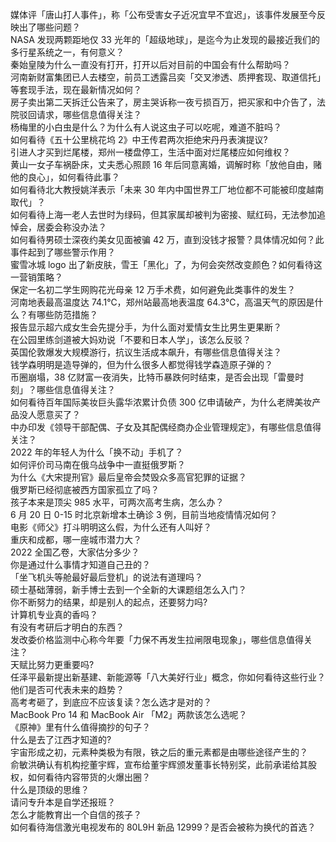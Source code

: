 媒体评「唐山打人事件」，称「公布受害女子近况宜早不宜迟」，该事件发展至今反映出了哪些问题？  
NASA 发现两颗距地仅 33 光年的「超级地球」，是迄今为止发现的最接近我们的多行星系统之一，有何意义？  
秦始皇陵为什么一直没有打开，打开以后对目前的中国会有什么帮助吗？  
河南新财富集团已人去楼空，前员工透露吕奕「交叉渗透、质押套现、取道信托」等套现手法，现在最新情况如何？  
房子卖出第二天拆迁公告来了，房主哭诉称一夜亏损百万，把买家和中介告了，法院驳回请求，哪些信息值得关注？  
杨梅里的小白虫是什么？为什么有人说这虫子可以吃呢，难道不脏吗？  
如何看待《五十公里桃花坞 2》中王传君两次拒绝宋丹丹表演提议?  
引进人才买到烂尾楼，郑州一楼盘停工，生活中面对烂尾楼应如何维权？  
黄山一女子车祸卧床，丈夫悉心照顾 16 年后同意离婚，调解时称「放他自由，赌他的良心」，如何看待此事？  
如何看待北大教授姚洋表示「未来 30 年内中国世界工厂地位都不可能被印度越南取代」？  
如何看待上海一老人去世时为绿码，但其家属却被判为密接、赋红码，无法参加追悼会，居委会称没办法？  
如何看待男硕士深夜约美女见面被骗 42 万，直到没钱才报警？具体情况如何？此事件起到了哪些警示作用？  
蜜雪冰城 logo 出了新皮肤，雪王「黑化」了，为何会突然改变颜色？如何看待这一营销策略？  
保定一名初二学生网购花光母亲 12 万手术费，如何避免此类事件的发生？  
河南地表最高温度达 74.1℃，郑州站最高地表温度 64.3℃，高温天气的原因是什么？有哪些防范措施？  
报告显示超六成女生会先提分手，为什么面对爱情女生比男生更果断？  
在公园里练剑道被大妈劝说「不要和日本人学」，该怎么反驳？  
英国伦敦爆发大规模游行，抗议生活成本飙升，有哪些信息值得关注？  
钱学森明明是造导弹的，但为什么很多人都觉得钱学森造原子弹的？  
币圈崩塌，38 亿财富一夜消失，比特币暴跌何时结束，是否会出现「雷曼时刻」？哪些信息值得关注？  
如何看待百年国际美妆巨头露华浓累计负债 300 亿申请破产，为什么老牌美妆产品没人愿意买了？  
中办印发《领导干部配偶、子女及其配偶经商办企业管理规定》，有哪些信息值得关注？  
2022 年的年轻人为什么「换不动」手机了？  
如何评价司马南在俄乌战争中一直挺俄罗斯？  
为什么《大宋提刑官》最后皇帝会焚毁众多高官犯罪的证据？  
俄罗斯已经彻底被西方国家孤立了吗？  
孩子本来是顶尖 985 水平，可两次高考生病，怎么办？  
6 月 20 日 0-15 时北京新增本土确诊 3 例，目前当地疫情情况如何？  
电影《师父》打斗明明这么假，为什么还有人叫好？  
重庆和成都，哪一座城市潜力大？  
2022 全国乙卷，大家估分多少？  
你是通过什么事情才知道自己丑的？  
「坐飞机头等舱最好最后登机」的说法有道理吗？  
硕士基础薄弱，新手博士去到一个全新的大课题组怎么入门？  
你不断努力的结果，却是别人的起点，还要努力吗?  
计算机专业真的香吗？  
有没有考研后才明白的东西？  
发改委价格监测中心称今年要「力保不再发生拉闸限电现象」，哪些信息值得关注？  
天赋比努力更重要吗?  
任泽平最新提出新基建、新能源等「八大美好行业」概念，你如何看待这些行业？他们是否可代表未来的趋势？  
高考考砸了，到底应不应该复读？怎么选才是对的？  
MacBook Pro 14 和 MacBook Air 「M2」两款该怎么选呢？  
《原神》里有什么值得摘抄的句子？  
什么是去了江西才知道的?  
宇宙形成之初，元素种类极为有限，铁之后的重元素都是由哪些途径产生的？  
俞敏洪确认有机构挖董宇辉，宣布给董宇辉颁发董事长特别奖，此前承诺给其股权，如何看待内容带货的火爆出圈？  
什么是顶级的思维？  
请问专升本是自学还报班？  
怎么才能教育出一个自信的孩子？  
如何看待海信激光电视发布的 80L9H 新品 12999？是否会被称为换代的首选？  
